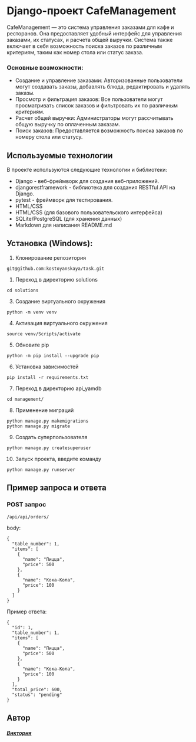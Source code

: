 #  Django-проект CafeManagement

CafeManagement — это система управления заказами для кафе и ресторанов. Она предоставляет удобный интерфейс для управления заказами, их статусах, и расчета общей выручки. Система также включает в себя возможность поиска заказов по различным критериям, таким как номер стола или статус заказа.

### Основные возможности:

- Создание и управление заказами: Авторизованные пользователи могут создавать заказы, добавлять блюда, редактировать и удалять заказы.
- Просмотр и фильтрация заказов: Все пользователи могут просматривать список заказов и фильтровать их по различным критериям.
- Расчет общей выручки: Администраторы могут рассчитывать общую выручку по оплаченным заказам.
- Поиск заказов: Предоставляется возможность поиска заказов по номеру стола или статусу.


## Используемые технологии

В проекте используются следующие технологии и библиотеки:

- Django - веб-фреймворк для создания веб-приложений.
- djangorestframework - библиотека для создания  RESTful API на Django.
- pytest - фреймворк для тестирования.
- HTML/CSS
- HTML/CSS (для базового пользовательского интерфейса)
- SQLite/PostgreSQL (для хранения данных)
- Markdown для написания README.md


## Установка (Windows):

1. Клонирование репозитория

```
git@github.com:kostoyanskaya/task.git
```

1. Переход в директорию solutions

```
cd solutions
```

3. Создание виртуального окружения

```
python -m venv venv
```

4. Активация виртуального окружения

```
source venv/Scripts/activate
```

5. Обновите pip

```
python -m pip install --upgrade pip
```

6. Установка зависимостей

```
pip install -r requirements.txt
```

7. Переход в директорию api_yamdb

```
cd management/
```

8. Применение миграций

```
python manage.py makemigrations
python manage.py migrate
```


9.  Создать суперпользователя

```
python manage.py createsuperuser
```

10. Запуск проекта, введите команду

```
python manage.py runserver
```

## Пример запроса и ответа

### POST запрос
`/api/api/orders/`

body:
```
{
  "table_number": 1,
  "items": [
    {
      "name": "Пицца",
      "price": 500
    },
    {
      "name": "Кока-Кола",
      "price": 100
    }
  ]
}
```

Пример ответа:

```
{
  "id": 1,
  "table_number": 1,
  "items": [
    {
      "name": "Пицца",
      "price": 500
    },
    {
      "name": "Кока-Кола",
      "price": 100
    }
  ],
  "total_price": 600,
  "status": "pending"
}
```

## Автор
#### [_Виктория_](https://github.com/kostoyanskaya/)
